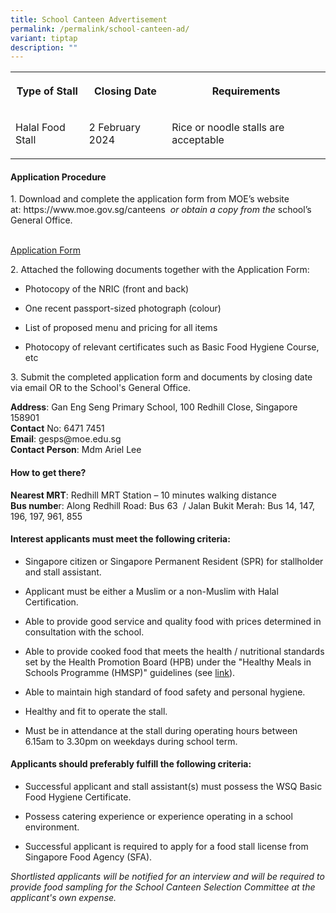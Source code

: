 ```yaml
---
title: School Canteen Advertisement
permalink: /permalink/school-canteen-ad/
variant: tiptap
description: ""
---
```

<table><tbody><tr><th rowspan="1" colspan="1"><p>Type of Stall</p></th><th rowspan="1" colspan="1"><p>Closing Date</p></th><th rowspan="1" colspan="1"><p>Requirements</p></th></tr><tr><td rowspan="1" colspan="1"><p>Halal Food Stall</p></td><td rowspan="1" colspan="1"><p>2 February 2024</p></td><td rowspan="1" colspan="1"><p>Rice or noodle stalls are acceptable</p></td></tr></tbody></table><p></p><h4><strong>Application Procedure</strong></h4><p></p><p>1. Download and complete the application form from MOE’s website at:&nbsp;<a rel="noopener noreferrer nofollow" target="_blank">https://www.moe.gov.sg/canteens</a> <em>&nbsp;or obtain a copy from the&nbsp;</em>school’s General Office.</p><p><br><a href="/files/Canteen_Stall_Application_Form.pdf" rel="noopener noreferrer nofollow" target="_blank">Application Form</a></p><p></p><p>2. Attached the following documents together with the Application Form:</p><ul data-tight="true" class="tight"><li><p>Photocopy of the NRIC (front and back)</p></li><li><p>One recent passport-sized photograph (colour)</p></li><li><p>List of proposed menu and pricing for all items</p></li><li><p>Photocopy of relevant certificates such as Basic Food Hygiene Course, etc</p></li></ul><p></p><p>3. Submit the completed application form and documents by closing date via email OR to the School's General Office.</p><p></p><p><strong>Address</strong>: Gan Eng Seng Primary School, 100 Redhill Close, Singapore 158901<br><strong>Contact</strong> No: 6471 7451<br><strong>Email</strong>: <a rel="noopener noreferrer nofollow" target="_blank">gesps@moe.edu.sg</a><br><strong>Contact Person</strong>: Mdm Ariel Lee</p><p></p><h4><strong>How to get there?</strong></h4><p><strong>Nearest MRT</strong>: Redhill MRT Station – 10 minutes walking distance<br><strong>Bus numbe</strong>r: Along Redhill Road: Bus 63&nbsp; / Jalan Bukit Merah: Bus 14, 147, 196, 197, 961, 855</p><p></p><h4><strong>Interest applicants must meet the following criteria:</strong></h4><ul data-tight="true" class="tight"><li><p>Singapore citizen or Singapore Permanent Resident (SPR) for stallholder and stall assistant.</p></li><li><p>Applicant must be either a Muslim or a non-Muslim with Halal Certification.</p></li><li><p>Able to provide good service and quality food with prices determined in consultation with the school.</p></li><li><p>Able to provide cooked food that meets the health / nutritional standards set by the Health Promotion Board (HPB) under the "Healthy Meals in Schools Programme (HMSP)" guidelines (see <a href="https://www.hpb.gov.sg/schools/school-programmes/healthy-meals-in-schools-programme" rel="noopener noreferrer nofollow" target="_blank">link</a>).</p></li><li><p>Able to maintain high standard of food safety and personal hygiene.</p></li><li><p>Healthy and fit to operate the stall.</p></li><li><p>Must be in attendance at the stall during operating hours between 6.15am to 3.30pm on weekdays during school term.</p></li></ul><p></p><h4><strong>Applicants should preferably fulfill the following criteria:</strong></h4><ul data-tight="true" class="tight"><li><p>Successful applicant and stall assistant(s) must possess the WSQ Basic Food Hygiene Certificate.</p></li><li><p>Possess catering experience or experience operating in a school environment.</p></li><li><p>Successful applicant is required to apply for a food stall license from Singapore Food Agency (SFA).</p></li></ul><p></p><p><em>Shortlisted applicants will be notified for an interview and will be required to provide food sampling for the School Canteen Selection Committee at the applicant's own expense.</em></p>